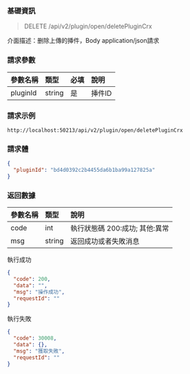 ### 基礎資訊

> DELETE /api/v2/plugin/open/deletePluginCrx

介面描述：删除上傳的挿件，Body application/json請求

### 請求參數

|參數名稱|類型|必填|說明|
|:----| :-- | :-- | :--- |
| pluginId | string | 是 | 挿件ID |

### 請求示例

```
http://localhost:50213/api/v2/plugin/open/deletePluginCrx
```

### 請求體

```json
{
  "pluginId": "bd4d0392c2b4455da6b1ba99a127825a"
}
```

### 返回數據

| 參數名稱 | 類型   | 說明     |
| :------- | :----- | :--- |
| code     | int    | 執行狀態碼 200:成功; 其他:異常 |
| msg      | string | 返回成功或者失敗消息  |

執行成功

```json
{
  "code": 200,
  "data": "",
  "msg": "操作成功",
  "requestId": ""
}
```

執行失敗

```json
{
  "code": 30008,
  "data": {},
  "msg": "獲取失敗",
  "requestId": ""
}
```

